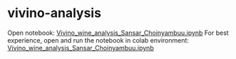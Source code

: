 # vivino-analysis

Open notebook: [Vivino_wine_analysis_Sansar_Choinyambuu.ipynb](Vivino_wine_analysis_Sansar_Choinyambuu.ipynb)
For best experience, open and run the notebook in colab environment: [Vivino_wine_analysis_Sansar_Choinyambuu.ipynb](https://colab.research.google.com/github/sansar-choinyambuu/vivino-analysis/blob/master/Vivino_wine_analysis_Sansar_Choinyambuu.ipynb)
